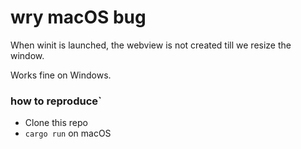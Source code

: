 # wry macOS bug

When winit is launched, the webview is not created till we resize the window.

Works fine on Windows.

### how to reproduce`
- Clone this repo
- `cargo run` on macOS